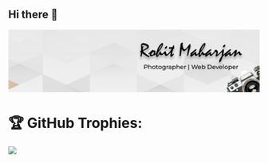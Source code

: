 ## Hi there 👋
![Screenshot](images/linkedin.jpg)

<!--# 📊 GitHub Stats:
![](https://github-readme-stats.vercel.app/api?username=mhrznrohit&theme=dark&hide_border=false&include_all_commits=true&count_private=true)  

# 💻 Most Used Languages:
![](https://github-readme-stats.vercel.app/api/top-langs/?username=mhrznrohit&theme=dark&hide_border=false&include_all_commits=true&count_private=true&layout=compact)
-->
# 🏆 GitHub Trophies:
![](https://github-profile-trophy.vercel.app/?username=mhrznrohit&theme=dark)


<!--
**mhrznrohit/mhrznrohit** is a ✨ _special_ ✨ repository because its `README.md` (this file) appears on your GitHub profile.

Here are some ideas to get you started:

- 🔭 I’m currently working on ...
- 🌱 I’m currently learning ...
- 👯 I’m looking to collaborate on ...
- 🤔 I’m looking for help with ...
- 💬 Ask me about ...
- 📫 How to reach me: ...
- 😄 Pronouns: ...
- ⚡ Fun fact: ...
-->

